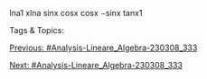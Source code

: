lna1
xlna
sinx cosx
cosx −sinx
tanx1

   Tags & Topics:
   

[Previous: #Analysis-Lineare_Algebra-230308_333](Analysis-Lineare_Algebra-230308_333.md)

[Next: #Analysis-Lineare_Algebra-230308_333](Analysis-Lineare_Algebra-230308_333.md)